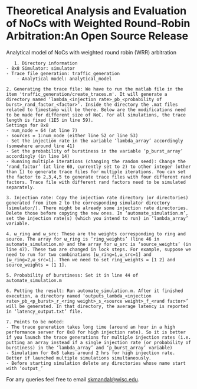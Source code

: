 # Theoretical Analysis and Evaluation of NoCs with Weighted Round-Robin Arbitration:An Open Source Release
Analytical model of NoCs with weighted round robin (WRR) arbitration

       1. Directory information
	- 8x8 Simulator: simulator
	- Trace file generation: traffic_generation
        - Analytical model: analytical_model

	2. Generating the trace file: We have to run the matlab file in the item 'traffic_generation/create_traces.m'. It will generate a directory named ‘lambda_<injection rate>_pb_<probability of burst>_rand_factor_<factor>’. Inside the directory the .mat files related to timestamp will be there. Below are the modifications need to be made for different size of NoC. For all simulations, the trace length is fixed (1E5 in line 59).
	Settings for 8x8
	- num_node = 64 (at line 7)
	- sources = 1:num_node (either line 52 or line 53)
	- Set the injection rate in the variable ‘lambda_array’ accordingly (somewhere around line 41)
	- Set the probability of burstiness in the variable ‘p_burst_array’ accordingly (in line 14)
	- Running multiple iterations (changing the random seed): Change the ‘rand_factor’ (at line 60, currently set to 2) to other integer (other than 1) to generate trace files for multiple iterations. You can set the factor to 2,3,4,5 to generate trace files with four different rand factors. Trace file with different rand factors need to be simulated separately.

	3. Injection rate: Copy the injection rate directory (or directories) generated from item 2 to the corresponding simulator directory (simulator/). There might be already some injection rate directories. Delete those before copying the new ones. In ‘automate_simulation.m’, set the injection rate(s) (which you intend to run) in ‘lambda_array’ variable.

	4. ω_ring and ω_src: These are the weights corresponding to ring and source. The array for ω_ring is ‘ring_weights’ (line 46 in automate_simulation.m) and the array for ω_src is ‘source_weights’ (in line 47). These two are changed in lock steps. For example, suppose we need to run for two combinations [ω_ring=1,ω_src=1] and  [ω_ring=2,ω_src=1]. Then we need to set ring_weights = [1 2] and source_weights = [1 1]. 

	5. Probability of burstiness: Set it in line 44 of automate_simulation.m

	6. Putting the result: Run automate_simulation.m. After it finished execution, a directory named ‘outputs_lambda_<injection rate>_pb_<p_burst>_r_<ring weight>_s_<source weight>_f_<rand factor>’ will be generated. In that directory, the average latency is reported in ‘latency_output.txt’ file.

	7. Points to be noted: 
	- The trace generation takes long time (around an hour in a high performance server for 8x8 for high injection rate). So it is better if you launch the trace generations for multiple injection rates (i.e. putting an array instead if a single injection rate (or probability of burstiness) in the ‘lambda_array’ and ‘p_burst_array’ variable)
	- Simulation for 8x8 takes around 2 hrs for high injection rate. Better if launched multiple simulations simultaneously.
	- Before starting simulation delete any directories whose name start with ‘output_’
  
For any queries feel free to email skmandal@wisc.edu.

